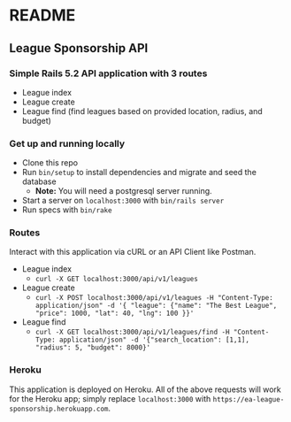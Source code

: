 # README

## League Sponsorship API

### Simple Rails 5.2 API application with 3 routes
 * League index
 * League create
 * League find (find leagues based on provided location, radius, and budget)

### Get up and running locally
* Clone this repo
* Run `bin/setup` to install dependencies and migrate and seed the database
   * **Note:** You will need a postgresql server running.
* Start a server on `localhost:3000` with `bin/rails server`
* Run specs with `bin/rake`

### Routes
Interact with this application via cURL or an API Client like Postman.
* League index
   * `curl -X GET localhost:3000/api/v1/leagues`
* League create
   * `curl -X POST localhost:3000/api/v1/leagues -H "Content-Type: application/json" -d '{ "league": {"name": "The Best League", "price": 1000, "lat": 40, "lng": 100 }}'`
* League find
   * `curl -X GET localhost:3000/api/v1/leagues/find -H "Content-Type: application/json" -d '{"search_location": [1,1], "radius": 5, "budget": 8000}'`

### Heroku
This application is deployed on Heroku. All of the above requests will work for the Heroku app; simply replace
`localhost:3000` with `https://ea-league-sponsorship.herokuapp.com`.